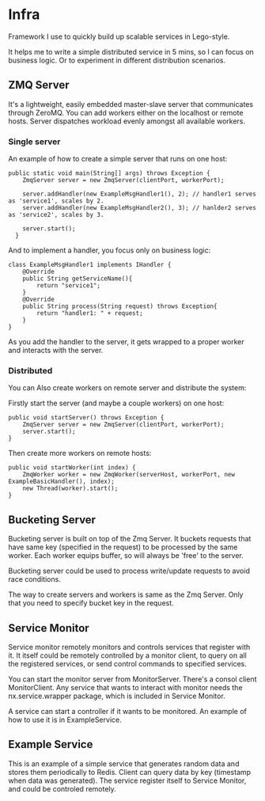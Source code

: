 # Infra
Framework I use to quickly build up scalable services in Lego-style. 

It helps me to write a simple distributed service in 5 mins, so I can focus on business logic. Or to experiment in different distribution scenarios.

## ZMQ Server
It's a lightweight, easily embedded master-slave server that communicates through ZeroMQ. You can add workers either on the localhost or remote hosts. Server dispatches workload evenly amongst all available workers.
### Single server
An example of how to create a simple server that runs on one host:

    public static void main(String[] args) throws Exception {
      	ZmqServer server = new ZmqServer(clientPort, workerPort);
    
      	server.addHandler(new ExampleMsgHandler1(), 2);	// handler1 serves as 'service1', scales by 2.
      	server.addHandler(new ExampleMsgHandler2(), 3);	// hanlder2 serves as 'service2', scales by 3.
    
      	server.start();
      }

And to implement a handler, you focus only on business logic:

    class ExampleMsgHandler1 implements IHandler {
    	@Override
    	public String getServiceName(){
    		return "service1";
    	}
    	@Override
    	public String process(String request) throws Exception{
    		return "handler1: " + request;
    	}
    }

As you add the handler to the server, it gets wrapped to a proper worker and interacts with the server.

### Distributed
You can Also create workers on remote server and distribute the system:

Firstly start the server (and maybe a couple workers) on one host:

    public void startServer() throws Exception {
    	ZmqServer server = new ZmqServer(clientPort, workerPort);
    	server.start();
    }

Then create more workers on remote hosts:

    public void startWorker(int index) {
    	ZmqWorker worker = new ZmqWorker(serverHost, workerPort, new ExampleBasicHandler(), index);
    	new Thread(worker).start();
    }

## Bucketing Server
Bucketing server is built on top of the Zmq Server. It buckets requests that have same key (specified in the request) to be processed by the same worker. Each worker equips buffer, so will always be 'free' to the server. 

Bucketing server could be used to process write/update requests to avoid race conditions.

The way to create servers and workers is same as the Zmq Server. Only that you need to specify bucket key in the request.

## Service Monitor
Service monitor remotely monitors and controls services that register with it. It itself could be remotely controlled by a monitor client, to query on all the registered services, or send control commands to specified services. 

You can start the monitor server from MonitorServer. There's a consol client MonitorClient. Any service that wants to interact with monitor needs the nx.service.wrapper package, which is included in Service Monitor.

A service can start a controller if it wants to be monitored. An example of how to use it is in ExampleService.

## Example Service
This is an example of a simple service that generates random data and stores them periodically to Redis. Client can query data by key (timestamp when data was generated). The service register itself to Service Monitor, and could be controled remotely.

